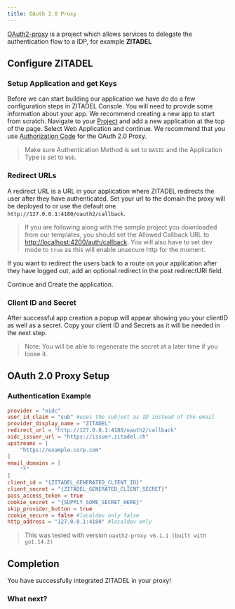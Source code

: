 ```yaml
---
title: OAuth 2.0 Proxy
---
```


[OAuth2-proxy](https://github.com/oauth2-proxy/oauth2-proxy) is a project which allows services to delegate the authentication flow to a IDP, for example **ZITADEL**

## Configure ZITADEL

### Setup Application and get Keys

Before we can start building our application we have do do a few configuration steps in ZITADEL Console.
You will need to provide some information about your app. We recommend creating a new app to start from scratch. Navigate to your [Project](https://console.zitadel.ch/projects) and add a new application at the top of the page.
Select Web Application and continue.
We recommend that you use [Authorization Code](../../apis/openidoauth/grant-types#authorization-code) for the OAuth 2.0 Proxy.

> Make sure Authentication Method is set to `BASIC` and the Application Type is set to `Web`.

### Redirect URLs

A redirect URL is a URL in your application where ZITADEL redirects the user after they have authenticated. Set your url to the domain the proxy will be deployed to or use the default one `http://127.0.0.1:4180/oauth2/callback`.

> If you are following along with the sample project you downloaded from our templates, you should set the Allowed Callback URL to <http://localhost:4200/auth/callback>. You will also have to set dev mode to `true` as this will enable unsecure http for the moment.

If you want to redirect the users back to a route on your application after they have logged out, add an optional redirect in the post redirectURI field.

Continue and Create the application.

### Client ID and Secret

After successful app creation a popup will appear showing you your clientID as well as a secret.
Copy your client ID and Secrets as it will be needed in the next step.

> Note: You will be able to regenerate the secret at a later time if you loose it.

## OAuth 2.0 Proxy Setup

### Authentication Example

```toml
provider = "oidc"
user_id_claim = "sub" #uses the subject as ID instead of the email
provider_display_name = "ZITADEL"
redirect_url = "http://127.0.0.1:4180/oauth2/callback"
oidc_issuer_url = "https://issuer.zitadel.ch"
upstreams = [
    "https://example.corp.com"
]
email_domains = [
    "*"
]
client_id = "{ZITADEL_GENERATED_CLIENT_ID}"
client_secret = "{ZITADEL_GENERATED_CLIENT_SECRET}"
pass_access_token = true
cookie_secret = "{SUPPLY_SOME_SECRET_HERE}"
skip_provider_button = true
cookie_secure = false #localdev only false
http_address = "127.0.0.1:4180" #localdev only
```

> This was tested with version `oauth2-proxy v6.1.1 (built with go1.14.2)`

## Completion

You have successfully integrated ZITADEL in your proxy!

### What next?
